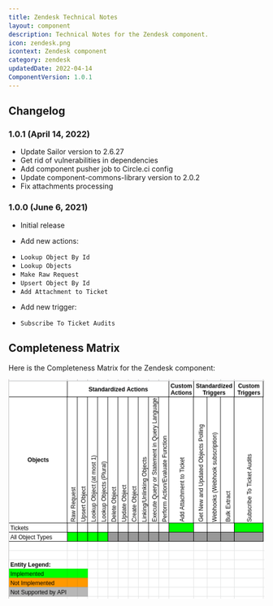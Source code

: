 ```yaml
---
title: Zendesk Technical Notes
layout: component
description: Technical Notes for the Zendesk component.
icon: zendesk.png
icontext: Zendesk component
category: zendesk
updatedDate: 2022-04-14
ComponentVersion: 1.0.1
---
```


## Changelog

### 1.0.1 (April 14, 2022)

* Update Sailor version to 2.6.27
* Get rid of vulnerabilities in dependencies
* Add component pusher job to Circle.ci config
* Update component-commons-library version to 2.0.2
* Fix attachments processing

### 1.0.0 (June 6, 2021)

* Initial release

* Add new actions:

- `Lookup Object By Id`
- `Lookup Objects`
- `Make Raw Request`
- `Upsert Object By Id`
- `Add Attachment to Ticket`

* Add new trigger:

- `Subscribe To Ticket Audits`

## Completeness Matrix

Here is the Completeness Matrix for the Zendesk component:

![Completeness Matrix](img/completeness-matrix.png)
